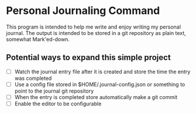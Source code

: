# Personal Journaling Command

This program is intended to help me write and enjoy writing my personal journal. The output is intended to be stored in a git repository as plain text, somewhat Mark'ed-down.

## Potential ways to expand this simple project

- [ ] Watch the journal entry file after it is created and store the time the entry was completed
- [ ] Use a config file stored in $HOME/.journal-config.json or something to point to the journal git repository
- [ ] When the entry is completed store automatically make a git commit
- [ ] Enable the editor to be configurable
